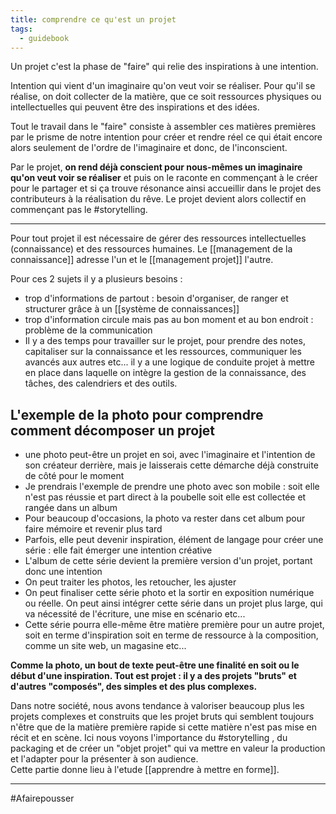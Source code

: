 ```yaml
---
title: comprendre ce qu'est un projet
tags:
  - guidebook
---
```

Un projet c'est la phase de "faire" qui relie des inspirations à une intention.

Intention qui vient d'un imaginaire qu'on veut voir se réaliser. Pour qu'il se réalise, on doit collecter de la matière, que ce soit ressources physiques ou intellectuelles qui peuvent être des inspirations et des idées.

Tout le travail dans le "faire" consiste à assembler ces matières premières par le prisme de notre intention pour créer et rendre réel ce qui était encore alors seulement de l'ordre de l'imaginaire et donc, de l'inconscient.

Par le projet, **on rend déjà conscient pour nous-mêmes un imaginaire qu'on veut voir se réaliser** et puis on le raconte en commençant à le créer pour le partager et si ça trouve résonance ainsi accueillir dans le projet des contributeurs à la réalisation du rêve. Le projet devient alors collectif en commençant pas le #storytelling. 

---

Pour tout projet il est nécessaire de gérer des ressources intellectuelles (connaissance) et des ressources humaines. Le [[management de la connaissance]] adresse l'un et le [[management projet]] l'autre.  

Pour ces 2 sujets il y a plusieurs besoins :

-   trop d'informations de partout : besoin d'organiser, de ranger et structurer grâce à un [[système de connaissances]]
-   trop d'information circule mais pas au bon moment et au bon endroit : problème de la communication
-   Il y a des temps pour travailler sur le projet, pour prendre des notes, capitaliser sur la connaissance et les ressources, communiquer les avancés aux autres etc... il y a une logique de conduite projet à mettre en place dans laquelle on intègre la gestion de la connaissance, des tâches, des calendriers et des outils.


## L'exemple de la photo pour comprendre comment décomposer un projet

-   une photo peut-être un projet en soi, avec l'imaginaire et l'intention de son créateur derrière, mais je laisserais cette démarche déjà construite de côté pour le moment
-   Je prendrais l'exemple de prendre une photo avec son mobile : soit elle n'est pas réussie et part direct à la poubelle soit elle est collectée et rangée dans un album
-   Pour beaucoup d'occasions, la photo va rester dans cet album pour faire mémoire et revenir plus tard
-   Parfois, elle peut devenir inspiration, élément de langage pour créer une série : elle fait émerger une intention créative
-   L'album de cette série devient la première version d'un projet, portant donc une intention
-   On peut traiter les photos, les retoucher, les ajuster
-   On peut finaliser cette série photo et la sortir en exposition numérique ou réelle. On peut ainsi intégrer cette série dans un projet plus large, qui va nécessité de l'écriture, une mise en scénario etc...
-   Cette série pourra elle-même être matière première pour un autre projet, soit en terme d'inspiration soit en terme de ressource à la composition, comme un site web, un magasine etc...

**Comme la photo, un bout de texte peut-être une finalité en soit ou le début d'une inspiration. Tout est projet : il y a des projets "bruts" et d'autres "composés", des simples et des plus complexes.**

Dans notre société, nous avons tendance à valoriser beaucoup plus les projets complexes et construits que les projet bruts qui semblent toujours n'être que de la matière première rapide si cette matière n'est pas mise en récit et en scène. Ici nous voyons l'importance du #storytelling , du packaging et de créer un "objet projet" qui va mettre en valeur la production et l'adapter pour la présenter à son audience.  
Cette partie donne lieu à l'etude [[apprendre à mettre en forme]].

---
#Afairepousser 